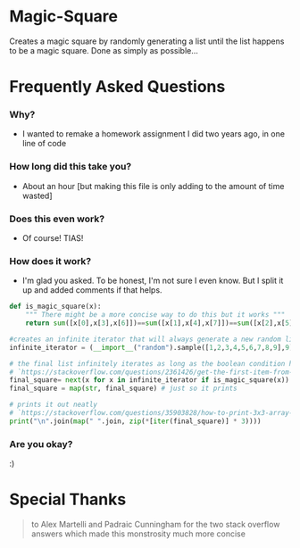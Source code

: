 # Magic-Square
Creates a magic square by randomly generating a list until the list happens to be a magic square. Done as simply as possible...

# Frequently Asked Questions
### Why?
- I wanted to remake a homework assignment I did two years ago, in one line of code

### How long did this take you?
- About an hour [but making this file is only adding to the amount of time wasted]

### Does this even work?
- Of course! TIAS!

### How does it work?
- I'm glad you asked. To be honest, I'm not sure I even know. But I split it up and added comments if that helps. 
```python
def is_magic_square(x): 
    """ There might be a more concise way to do this but it works """
    return sum([x[0],x[3],x[6]])==sum([x[1],x[4],x[7]])==sum([x[2],x[5],x[8]])==sum([x[0],x[1],x[2]])==sum([x[3],x[4],x[5]])==sum([x[6],x[7],x[8]])==sum([x[0],x[4],x[8]])==sum([x[2],x[4],x[6]])

#creates an infinite iterator that will always generate a new random list as long as you call x on it
infinite_iterator = (__import__("random").sample([1,2,3,4,5,6,7,8,9],9) for _ in __import__("itertools").repeat(1))

# the final list infinitely iterates as long as the boolean condition holds true 
# `https://stackoverflow.com/questions/2361426/get-the-first-item-from-an-iterable-that-matches-a-condition`
final_square= next(x for x in infinite_iterator if is_magic_square(x))
final_square = map(str, final_square) # just so it prints

# prints it out neatly 
# `https://stackoverflow.com/questions/35903828/how-to-print-3x3-array-in-python`
print("\n".join(map(" ".join, zip(*[iter(final_square)] * 3))))
```
### Are you okay?
:)

# Special Thanks
> to Alex Martelli and Padraic Cunningham for the two stack overflow answers which made this monstrosity much more concise
